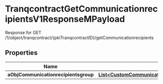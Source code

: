 

# TranqcontractGetCommunicationrecipientsV1ResponseMPayload

Response for GET /1/object/tranqcontract/{pkiTranqcontractID}/getCommunicationrecipients

## Properties

| Name | Type | Description | Notes |
|------------ | ------------- | ------------- | -------------|
|**aObjCommunicationrecipientsgroup** | [**List&lt;CustomCommunicationrecipientsgroupResponse&gt;**](CustomCommunicationrecipientsgroupResponse.md) |  |  |



